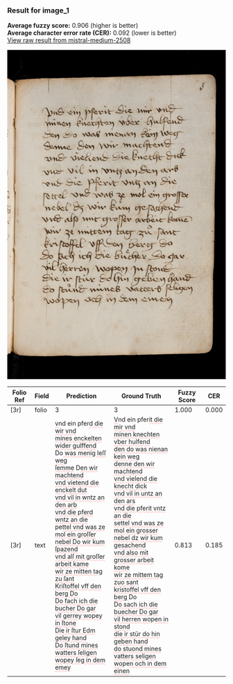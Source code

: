 ### Result for image_1
**Average fuzzy score:** 0.906 (higher is better)<br>**Average character error rate (CER):** 0.092 (lower is better)<br>[View raw result from mistral-medium-2508](https://github.com/RISE-UNIBAS/humanities_data_benchmark/blob/main/results/2025-10-24/T0295/request_T0295_image_1.json)

<img src="https://github.com/RISE-UNIBAS/humanities_data_benchmark/blob/main/benchmarks/medieval_manuscripts/images/image_1.jpg?raw=true" alt="image_1" width="800px">

<style>
.diff { text-decoration: underline; text-decoration-color: #ffcccc; text-decoration-style: wavy; }
</style>

| Folio Ref | Field | Prediction | Ground Truth | Fuzzy Score | CER |
|-----------|-------|------------|--------------|-------------|-----|
| [3r] | folio | 3 | 3 | 1.000 | 0.000 |
| [3r] | text | <span class="diff">v</span>nd ein pfer<span class="diff">d die wir vnd<br>mines enckelten wider gulffend<br></span>Do<span class="diff"> was menig leſſ weg<br>ſemme</span> D<span class="diff">en wir machtend<br>vnd vietend die enckelt dut<br>vnd vil in wntz an den arb<br>vnd die </span>p<span class="diff">ferd wntz an die<br></span>pe<span class="diff">ttel vnd was ze mol ein groſſer<br>nebel Do wir kum ſpazend<br>vnd alſ mit groſſer arbeit kame<br>wir ze mitten tag zu ſant<br>Kriſtoffel vff den berg Do<br>Do fach ich die bucher Do gar<br>vil gerrey wopey in ſtone<br>Die ir ſtur Edm geley hand<br>Do ſtund mines watters ſeligen<br>wopey ſeg in dem emey</span> | <span class="diff">V</span>nd ein pfer<span class="diff">it die mir vnd<br> minen knechten vber hulfend<br> den do was nienan kein weg<br> denne den wir machtend<br> vnd vielend die knecht dick<br> vnd vil in untz an den ars<br> vnd die pferit vntz an die <br> settel vnd was ze mol ein grosser<br> nebel dz wir kum gesachend<br> vnd also mit grosser arbeit kome<br> wir ze mittem tag zuo sant<br> kristoffel vff den berg </span>Do<span class="diff"><br></span> D<span class="diff">o sach ich die buecher Do gar<br> vil herren wo</span>p<span class="diff">en in stond<br> die ir stür do hin geben hand<br> do stuond mines vatters seligen<br> wo</span>pe<span class="diff">n och in dem einen</span> | 0.813 | 0.185 |
